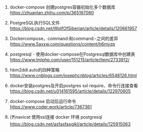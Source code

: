 ﻿####  #####
1. docker-compose 创建postgres容器初始化多个数据库
    https://zhuanlan.zhihu.com/p/365187060

2. PostgreSQL执行SQL文件
    https://blog.csdn.net/WolfOfSiberian/article/details/120661957

3. Dockercompose，command:和command:-之间的差异
    https://www.5axxw.com/questions/content/h6myzp

4. postgresql - 使用docker-compose在Postgresql数据库中创建表
    https://www.lmlphp.com/user/151215/article/item/2733912/

5. hbm2ddl.auto的四种策略
    https://www.cnblogs.com/josephcnblog/articles/6548126.html

6. docker安装postgres及开启postgres ssl require、命令行连接查看
    https://blog.csdn.net/u014161595/article/details/122970605

7. docker-compose 启动后运行命令
    https://www.coder.work/article/7367361

8. (❓)navicat 使用ssl连接 docker 环境 postgresql
    https://blog.csdn.net/asfasfasgjkl/article/details/125915063
